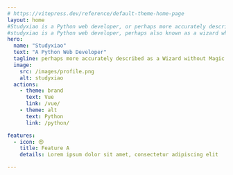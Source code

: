 ```yaml
---
# https://vitepress.dev/reference/default-theme-home-page
layout: home
#Studyxiao is a Python web developer, or perhaps more accurately described as a wizard without magic.
#studyxiao is a Python web developer, perhaps also known as a wizard who doesn't know "magic".
hero:
  name: "Studyxiao"
  text: "A Python Web Developer"
  tagline: perhaps more accurately described as a Wizard without Magic.
  image:
    src: /images/profile.png
    alt: studyxiao
  actions:
    - theme: brand
      text: Vue
      link: /vue/
    - theme: alt
      text: Python
      link: /python/

features:
  - icon: 😍
    title: Feature A
    details: Lorem ipsum dolor sit amet, consectetur adipiscing elit

---
```


<script setup>
import {
  VPTeamPage,
  VPTeamPageTitle,
  VPTeamMembers
} from 'vitepress/theme'

const members = [
  {
    avatar: 'https://www.github.com/studyxiao.png',
    name: 'studyxiao',
    title: 'Author',
    links: [
      { icon: 'github', link: 'https://github.com/studyxiao' },
    ]
  },
]
</script>


<VPTeamPage>
  <VPTeamPageTitle>
    <template #title>
      Author
    </template>
    <template #lead>
    </template>
  </VPTeamPageTitle>
  <VPTeamMembers
    :members="members"
  />
</VPTeamPage>
